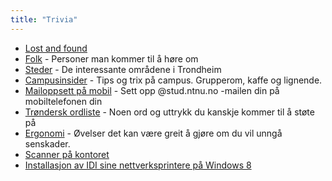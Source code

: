 ```yaml
---
title: "Trivia"
---
```


- [Lost and found](/wiki/online/info/trivia/lost-and-found/)
- [Folk](/wiki/online/info/trivia/folk/) - Personer man kommer til å høre om
- [Steder](/wiki/online/info/trivia/steder/) - De interessante områdene i Trondheim
- [Campusinsider](/wiki/online/info/trivia/campusinsider/) - Tips og trix på campus. Grupperom, kaffe og lignende.
- [Mailoppsett på mobil](/wiki/online/info/trivia/mailoppsett-pa-mobil/) - Sett opp @stud.ntnu.no -mailen din på mobiltelefonen din
- [Trøndersk ordliste](/wiki/online/info/trivia/trondersk-ordliste/) - Noen ord og uttrykk du kanskje kommer til å støte på
- [Ergonomi](/wiki/online/info/trivia/ergonomi/) - Øvelser det kan være greit å gjøre om du vil unngå senskader.
- [Scanner på kontoret](/wiki/online/info/trivia/scanner-pa-kontoret/)
- [Installasjon av IDI sine nettverksprintere på Windows 8](/wiki/online/info/trivia/nettverksprintere-win8/)